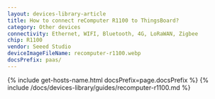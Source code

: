 ```yaml
---
layout: devices-library-article
title: How to connect reComputer R1100 to ThingsBoard?
category: Other devices
connectivity: Ethernet, WIFI, Bluetooth, 4G, LoRaWAN, Zigbee
chip: R1100
vendor: Seeed Studio
deviceImageFileName: recomputer-r1100.webp
docsPrefix: paas/
---
```



{% include get-hosts-name.html docsPrefix=page.docsPrefix %}
{% include /docs/devices-library/guides/recomputer-r1100.md %}